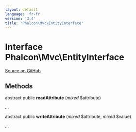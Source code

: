 ```yaml
---
layout: default
language: 'fr-fr'
version: '3.4'
title: 'Phalcon\Mvc\EntityInterface'
---
```


# Interface **Phalcon\Mvc\EntityInterface**

<a href="https://github.com/phalcon/cphalcon/tree/v3.4.0/phalcon/mvc/entityinterface.zep" class="btn btn-default btn-sm">Source on GitHub</a>

## Methods

abstract public **readAttribute** (*mixed* $attribute)

...

abstract public **writeAttribute** (*mixed* $attribute, *mixed* $value)

...
